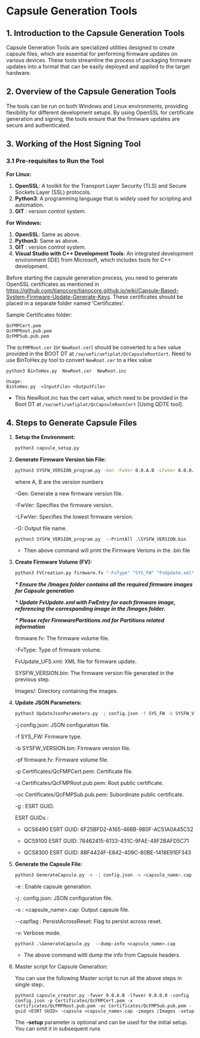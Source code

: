 # Capsule Generation Tools

## 1. Introduction to the Capsule Generation Tools

Capsule Generation Tools are specialized utilities designed to create capsule files, which are essential for performing firmware updates on various devices. These tools streamline the process of packaging firmware updates into a format that can be easily deployed and applied to the target hardware.

## 2. Overview of the Capsule Generation Tools

The tools can be run on both Windows and Linux environments, providing flexibility for different development setups. By using OpenSSL for certificate generation and signing, the tools ensure that the firmware updates are secure and authenticated.

## 3. Working of the Host Signing Tool

### 3.1 Pre-requisites to Run the Tool

**For Linux:**
1. **OpenSSL**: A toolkit for the Transport Layer Security (TLS) and Secure Sockets Layer (SSL) protocols.
2. **Python3**: A programming language that is widely used for scripting and automation.
3. **GIT** : version control system.

**For Windows:**
1. **OpenSSL**: Same as above.
2. **Python3**: Same as above.
3. **GIT** : version control system.
4. **Visual Studio with C++ Development Tools**: An integrated development environment (IDE) from Microsoft, which includes tools for C++ development.

Before starting the capsule generation process, you need to generate OpenSSL certificates as mentioned in https://github.com/tianocore/tianocore.github.io/wiki/Capsule-Based-System-Firmware-Update-Generate-Keys. These certificates should be placed in a separate folder named 'Certificates'.

Sample Certificates folder:
```
QcFMPCert.pem
QcFMPRoot.pub.pem
QcFMPSub.pub.pem
```

The `QcFMPRoot.cer` (or `NewRoot.cer`) should be converted to a hex value provided in the BOOT DT at `/sw/uefi/uefiplat/QcCapsuleRootCert`.
Need to use BinToHex.py tool to convert `NewRoot.cer` to a Hex value

```
python3 BinToHex.py  NewRoot.cer  NewRoot.inc

Usage:
BintoHex.py  <InputFile> <OutputFile>
```
- This NewRoot.inc has the cert value, which need to be provided in the Boot DT at `/sw/uefi/uefiplat/QcCapsuleRootCert` [Using QDTE tool].


## 4. Steps to Generate Capsule Files

1. **Setup the Environment:**
   ```sh
   python3 capsule_setup.py
   ```

2. **Generate Firmware Version bin File:**
   ```sh
   python3 SYSFW_VERSION_program.py -Gen -FwVer 0.0.A.B -LFwVer 0.0.0.0 -O SYSFW_VERSION.bin
   ```


   where A, B are the version numbers<p>
   -Gen: Generate a new firmware version file.<p>
   -FwVer: Specifies the firmware version.<p>
   -LFwVer: Specifies the lowest firmware version.<p>
   -O: Output file name.<p>

   ```
   python3 SYSFW_VERSION_program.py  --PrintAll .\SYSFW_VERSION.bin
   ```
   - Then above command will print the Firmware Verions in the .bin file
   
   
3. **Create Firmware Volume (FV):**
   ```sh
   python3 FVCreation.py firmware.fv "-FvType" "SYS_FW" "FvUpdate.xml" SYSFW_VERSION.bin Images/
   ```

      ***\* Ensure the /Images folder contains all the required firmware images for Capsule generation***<p>
      ***\* Update FvUpdate.xml with FwEntry for each firmware image, referencing the corresponding image in the /Images folder.***<p>
      ***\* Please refer FirmwarePartitions.md for Partitions related information***

   
   firmware.fv: The firmware volume file.<p>
   -FvType: Type of firmware volume.<p>
   FvUpdate_UFS.xml: XML file for firmware update.<p>
   SYSFW_VERSION.bin: The firmware version file generated in the previous step.<p>
   Images/: Directory containing the images.<p>

4. **Update JSON Parameters:**
   ```sh
   python3 UpdateJsonParameters.py -j config.json -f SYS_FW -b SYSFW_VERSION.bin -pf firmware.fv -p Certificates/QcFMPCert.pem -x Certificates/QcFMPRoot.pub.pem -oc Certificates/QcFMPSub.pub.pem -g <ESRT GUID>
   ```


   -j config.json: JSON configuration file.<p>
   -f SYS_FW: Firmware type.<p>
   -b SYSFW_VERSION.bin: Firmware version file.<p>
   -pf firmware.fv: Firmware volume file.<p>
   -p Certificates/QcFMPCert.pem: Certificate file.<p>
   -x Certificates/QcFMPRoot.pub.pem: Root public certificate.<p>
   -oc Certificates/QcFMPSub.pub.pem: Subordinate public certificate.<p>
   -g <ESRT GUID>: ESRT GUID.<p>
       ESRT GUIDs :<p>
      -   QCS6490 ESRT GUID: 6F25BFD2-A165-468B-980F-AC51A0A45C52<p>
      -   QCS9100 ESRT GUID: 78462415-6133-431C-9FAE-48F2BAFD5C71<p>
      -   QCS8300 ESRT GUID: 8BF4424F-E842-409C-80BE-1418E91EF343<p>

5. **Generate the Capsule File:**
   ```sh
   python3 GenerateCapsule.py -e -j config.json -o <capsule_name>.cap --capflag PersistAcrossReset -v
   ```

   -e : Enable capsule generation.<p>
   -j : config.json: JSON configuration file.<p>
   -o : <capsule_name>.cap: Output capsule file.<p>
   --capflag : PersistAcrossReset: Flag to persist across reset.<p>
   -v: Verbose mode.<p>

   ```
   python3 .\GenerateCapsule.py  --dump-info <capsule_name>.cap
   ```

   - The above command witll dump the info from Capsule headers.

6. Master script for Capsule Generation:

   You can use the following Master script to run all the above steps in single step:.
   ```
   python3 capsule_creator.py -fwver 0.0.A.B -lfwver 0.0.0.0 -config config.json -p Certificates/QcFMPCert.pem -x Certificates/QcFMPRoot.pub.pem -oc Certificates/QcFMPSub.pub.pem -guid <ESRT GUID> -capsule <capsule_name>.cap -images /Images -setup
   ```
   The **-setup** parameter is optional and can be used for the initial setup. You can omit it in subsequent runs
